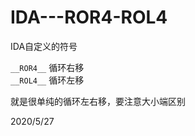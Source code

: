 # IDA---ROR4-ROL4

IDA自定义的符号  

`__ROR4__` 循环右移  
`__ROL4__` 循环左移  

就是很单纯的循环左右移，要注意大小端区别  


2020/5/27  
